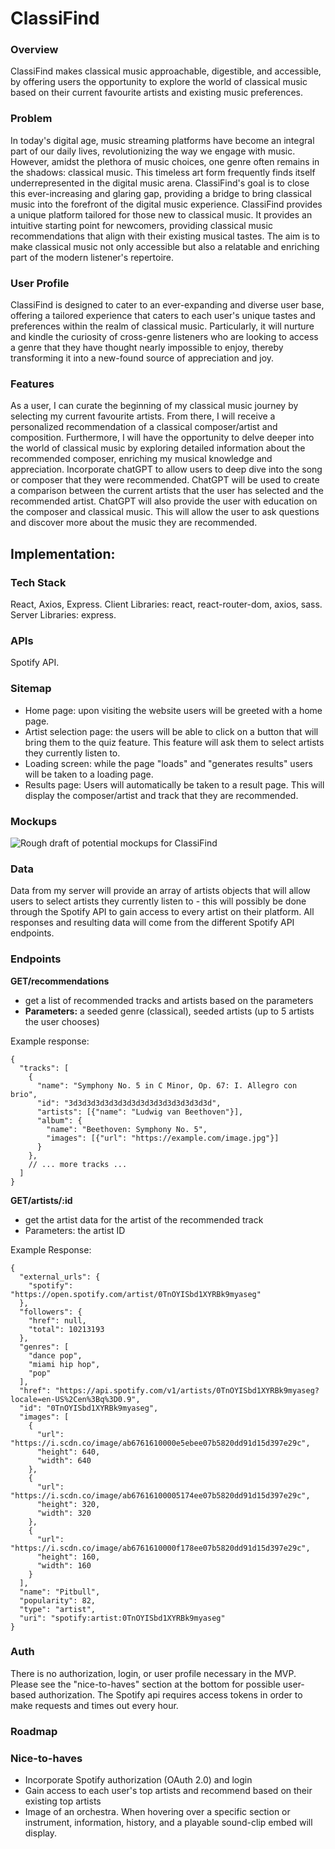 # ClassiFind

### Overview

ClassiFind makes classical music approachable, digestible, and accessible, by offering users the opportunity to explore the world of classical music based on their current favourite artists and existing music preferences.

### Problem

In today's digital age, music streaming platforms have become an integral part of our daily lives, revolutionizing the way we engage with music. However, amidst the plethora of music choices, one genre often remains in the shadows: classical music. This timeless art form frequently finds itself underrepresented in the digital music arena. ClassiFind's goal is to close this ever-increasing and glaring gap, providing a bridge to bring classical music into the forefront of the digital music experience. ClassiFind provides a unique platform tailored for those new to classical music. It provides an intuitive starting point for newcomers, providing classical music recommendations that align with their existing musical tastes. The aim is to make classical music not only accessible but also a relatable and enriching part of the modern listener's repertoire.

### User Profile

ClassiFind is designed to cater to an ever-expanding and diverse user base, offering a tailored experience that caters to each user's unique tastes and preferences within the realm of classical music. Particularly, it will nurture and kindle the curiosity of cross-genre listeners who are looking to access a genre that they have thought nearly impossible to enjoy, thereby transforming it into a new-found source of appreciation and joy.

### Features

As a user, I can curate the beginning of my classical music journey by selecting my current favourite artists. From there, I will receive a personalized recommendation of a classical composer/artist and composition. Furthermore, I will have the opportunity to delve deeper into the world of classical music by exploring detailed information about the recommended composer, enriching my musical knowledge and appreciation. Incorporate chatGPT to allow users to deep dive into the song or composer that they were recommended. ChatGPT will be used to create a comparison between the current artists that the user has selected and the recommended artist. ChatGPT will also provide the user with education on the composer and classical music. This will allow the user to ask questions and discover more about the music they are recommended.

## Implementation:

### Tech Stack

React, Axios, Express. Client Libraries: react, react-router-dom, axios, sass. Server Libraries: express.

### APIs

Spotify API.

### Sitemap

- Home page: upon visiting the website users will be greeted with a home page.
- Artist selection page: the users will be able to click on a button that will bring them to the quiz feature. This feature will ask them to select artists they currently listen to.
- Loading screen: while the page "loads" and "generates results" users will be taken to a loading page.
- Results page: Users will automatically be taken to a result page. This will display the composer/artist and track that they are recommended.

### Mockups

![Rough draft of potential mockups for ClassiFind](./proposal/Mockup.jpg)

### Data

Data from my server will provide an array of artists objects that will allow users to select artists they currently listen to - this will possibly be done through the Spotify API to gain access to every artist on their platform. All responses and resulting data will come from the different Spotify API endpoints.

### Endpoints

**GET/recommendations**

- get a list of recommended tracks and artists based on the parameters
- **Parameters:** a seeded genre (classical), seeded artists (up to 5 artists the user chooses)

Example response:

```
{
  "tracks": [
    {
      "name": "Symphony No. 5 in C Minor, Op. 67: I. Allegro con brio",
      "id": "3d3d3d3d3d3d3d3d3d3d3d3d3d3d3d3d",
      "artists": [{"name": "Ludwig van Beethoven"}],
      "album": {
        "name": "Beethoven: Symphony No. 5",
        "images": [{"url": "https://example.com/image.jpg"}]
      }
    },
    // ... more tracks ...
  ]
}
```

**GET/artists/:id**

- get the artist data for the artist of the recommended track
- Parameters: the artist ID

Example Response:

```
{
  "external_urls": {
    "spotify": "https://open.spotify.com/artist/0TnOYISbd1XYRBk9myaseg"
  },
  "followers": {
    "href": null,
    "total": 10213193
  },
  "genres": [
    "dance pop",
    "miami hip hop",
    "pop"
  ],
  "href": "https://api.spotify.com/v1/artists/0TnOYISbd1XYRBk9myaseg?locale=en-US%2Cen%3Bq%3D0.9",
  "id": "0TnOYISbd1XYRBk9myaseg",
  "images": [
    {
      "url": "https://i.scdn.co/image/ab6761610000e5ebee07b5820dd91d15d397e29c",
      "height": 640,
      "width": 640
    },
    {
      "url": "https://i.scdn.co/image/ab67616100005174ee07b5820dd91d15d397e29c",
      "height": 320,
      "width": 320
    },
    {
      "url": "https://i.scdn.co/image/ab6761610000f178ee07b5820dd91d15d397e29c",
      "height": 160,
      "width": 160
    }
  ],
  "name": "Pitbull",
  "popularity": 82,
  "type": "artist",
  "uri": "spotify:artist:0TnOYISbd1XYRBk9myaseg"
}
```

### Auth

There is no authorization, login, or user profile necessary in the MVP. Please see the "nice-to-haves" section at the bottom for possible user-based authorization. The Spotify api requires access tokens in order to make requests and times out every hour.

### Roadmap

### Nice-to-haves

- Incorporate Spotify authorization (OAuth 2.0) and login
- Gain access to each user's top artists and recommend based on their existing top artists
- Image of an orchestra. When hovering over a specific section or instrument, information, history, and a playable sound-clip embed will display.
